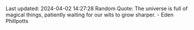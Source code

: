 Last updated: 2024-04-02 14:27:28
Random Quote: The universe is full of magical things, patiently waiting for our wits to grow sharper. - Eden Phillpotts
